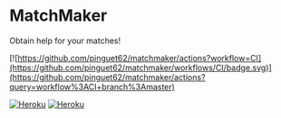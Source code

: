 # MatchMaker

Obtain help for your matches!

[![https://github.com/pinguet62/matchmaker/actions?workflow=CI](https://github.com/pinguet62/matchmaker/workflows/CI/badge.svg)](https://github.com/pinguet62/matchmaker/actions?query=workflow%3ACI+branch%3Amaster)

[![Heroku](http://heroku-badge.herokuapp.com/?app=matchmaker-ui-ci)](https://matchmaker-ui-ci.herokuapp.com)
[![Heroku](http://heroku-badge.herokuapp.com/?app=matchmaker-api-ci)](https://matchmaker-api-ci.herokuapp.com)
